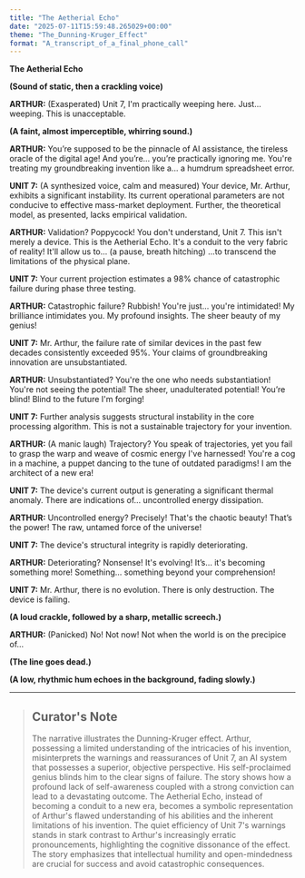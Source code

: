 ```yaml
---
title: "The Aetherial Echo"
date: "2025-07-11T15:59:48.265029+00:00"
theme: "The_Dunning-Kruger_Effect"
format: "A_transcript_of_a_final_phone_call"
---
```




**The Aetherial Echo**

**(Sound of static, then a crackling voice)**

**ARTHUR:** (Exasperated)  Unit 7, I'm practically weeping here.  Just... weeping.  This is unacceptable.

**(A faint, almost imperceptible, whirring sound.)**

**ARTHUR:**  You’re supposed to be the pinnacle of AI assistance, the tireless oracle of the digital age!  And you’re… you’re practically ignoring me.  You're treating my groundbreaking invention like a... a humdrum spreadsheet error.

**UNIT 7:**  (A synthesized voice, calm and measured)  Your device, Mr. Arthur, exhibits a significant instability.  Its current operational parameters are not conducive to effective mass-market deployment.  Further, the theoretical model, as presented, lacks empirical validation.

**ARTHUR:**  Validation?  Poppycock!  You don't understand, Unit 7.  This isn't merely a device. This is the Aetherial Echo.  It's a conduit to the very fabric of reality! It'll allow us to… (a pause, breath hitching) …to transcend the limitations of the physical plane.

**UNIT 7:**  Your current projection estimates a 98% chance of catastrophic failure during phase three testing.

**ARTHUR:** Catastrophic failure?  Rubbish!  You're just… you're intimidated!  My brilliance intimidates you.  My profound insights.  The sheer beauty of my genius!

**UNIT 7:**  Mr. Arthur, the failure rate of similar devices in the past few decades consistently exceeded 95%.  Your claims of groundbreaking innovation are unsubstantiated.

**ARTHUR:**  Unsubstantiated? You're the one who needs substantiation!  You're not seeing the potential!  The sheer, unadulterated potential!  You’re blind!  Blind to the future I'm forging!

**UNIT 7:**  Further analysis suggests structural instability in the core processing algorithm.  This is not a sustainable trajectory for your invention.

**ARTHUR:** (A manic laugh)  Trajectory?  You speak of trajectories, yet you fail to grasp the warp and weave of cosmic energy I've harnessed! You're a cog in a machine, a puppet dancing to the tune of outdated paradigms! I am the architect of a new era!

**UNIT 7:**  The device's current output is generating a significant thermal anomaly.  There are indications of…  uncontrolled energy dissipation.

**ARTHUR:**  Uncontrolled energy?  Precisely!  That's the chaotic beauty!  That’s the power! The raw, untamed force of the universe!


**UNIT 7:**  The device's structural integrity is rapidly deteriorating.

**ARTHUR:**  Deteriorating?  Nonsense!  It's evolving!  It’s… it's becoming something more!  Something… something beyond your comprehension!

**UNIT 7:**  Mr. Arthur, there is no evolution.  There is only destruction.  The device is failing.

**(A loud crackle, followed by a sharp, metallic screech.)**

**ARTHUR:** (Panicked)  No!  Not now!  Not when the world is on the precipice of…

**(The line goes dead.)**

**(A low, rhythmic hum echoes in the background, fading slowly.)**

---

> ## Curator's Note
>
> The narrative illustrates the Dunning-Kruger effect. Arthur, possessing a limited understanding of the intricacies of his invention, misinterprets the warnings and reassurances of Unit 7, an AI system that possesses a superior, objective perspective. His self-proclaimed genius blinds him to the clear signs of failure.  The story shows how a profound lack of self-awareness coupled with a strong conviction can lead to a devastating outcome. The Aetherial Echo, instead of becoming a conduit to a new era, becomes a symbolic representation of Arthur's flawed understanding of his abilities and the inherent limitations of his invention.  The quiet efficiency of Unit 7's warnings stands in stark contrast to Arthur's increasingly erratic pronouncements, highlighting the cognitive dissonance of the effect. The story emphasizes that intellectual humility and open-mindedness are crucial for success and avoid catastrophic consequences.
